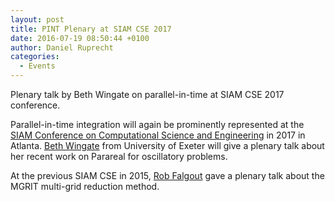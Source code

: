 ```yaml
---
layout: post
title: PINT Plenary at SIAM CSE 2017
date: 2016-07-19 08:50:44 +0100
author: Daniel Ruprecht
categories:
  - Events
---
```


Plenary talk by Beth Wingate on parallel-in-time at SIAM CSE 2017 conference.

<!--more-->
Parallel-in-time integration will again be prominently represented at the [SIAM Conference on Computational Science and Engineering](https://www.siam.org/meetings/cse17/) in 2017 in Atlanta. [Beth Wingate](http://emps.exeter.ac.uk/mathematics/staff/bw290) from University of Exeter will give a plenary talk about her recent work on Parareal for oscillatory problems.

At the previous SIAM CSE in 2015, [Rob Falgout](https://www.pathlms.com/siam/courses/1043/sections/1256) gave a plenary talk about the MGRIT multi-grid reduction method.
